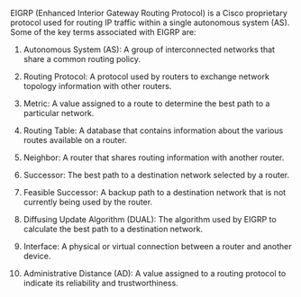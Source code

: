 EIGRP (Enhanced Interior Gateway Routing Protocol) is a Cisco proprietary protocol used for routing IP traffic within a single autonomous system (AS). Some of the key terms associated with EIGRP are:

1. Autonomous System (AS): A group of interconnected networks that share a common routing policy.

2. Routing Protocol: A protocol used by routers to exchange network topology information with other routers.

3. Metric: A value assigned to a route to determine the best path to a particular network.

4. Routing Table: A database that contains information about the various routes available on a router.

5. Neighbor: A router that shares routing information with another router.

6. Successor: The best path to a destination network selected by a router.

7. Feasible Successor: A backup path to a destination network that is not currently being used by the router.

8. Diffusing Update Algorithm (DUAL): The algorithm used by EIGRP to calculate the best path to a destination network.

9. Interface: A physical or virtual connection between a router and another device.

10. Administrative Distance (AD): A value assigned to a routing protocol to indicate its reliability and trustworthiness.

